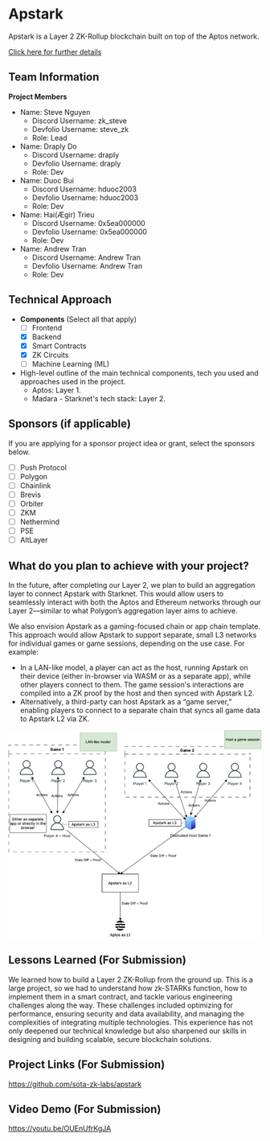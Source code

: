 # Apstark

Apstark is a Layer 2 ZK-Rollup blockchain built on top of the Aptos network.

[Click here for further details](https://github.com/sota-zk-labs/apstark)

## Team Information

**Project Members**

- Name: Steve Nguyen
    - Discord Username: zk_steve
    - Devfolio Username: steve_zk
    - Role: Lead
- Name: Draply Do
    - Discord Username: draply
    - Devfolio Username: draply
    - Role: Dev
- Name: Duoc Bui
    - Discord Username: hduoc2003
    - Devfolio Username: hduoc2003
    - Role: Dev
- Name: Hai(Ægir) Trieu
    - Discord Username: 0x5ea000000
    - Devfolio Username: 0x5ea000000
    - Role: Dev
- Name: Andrew Tran
    - Discord Username: Andrew Tran
    - Devfolio Username: Andrew Tran
    - Role: Dev

## Technical Approach

- **Components** (Select all that apply)
    - [ ] Frontend
    - [x] Backend
    - [x] Smart Contracts
    - [x] ZK Circuits
    - [ ] Machine Learning (ML)

- High-level outline of the main technical components, tech you used and approaches used in the project.
    - Aptos: Layer 1.
    - Madara - Starknet's tech stack: Layer 2.

## Sponsors (if applicable)

If you are applying for a sponsor project idea or grant, select the sponsors below.

- [ ] Push Protocol
- [ ] Polygon
- [ ] Chainlink
- [ ] Brevis
- [ ] Orbiter
- [ ] ZKM
- [ ] Nethermind
- [ ] PSE
- [ ] AltLayer

## What do you plan to achieve with your project?

In the future, after completing our Layer 2, we plan to build an aggregation layer to connect Apstark with Starknet. This would allow
users to seamlessly interact with both the Aptos and Ethereum networks through our Layer 2—similar to what Polygon’s aggregation layer
aims to achieve.

We also envision Apstark as a gaming-focused chain or app chain template. This approach would allow Apstark to support separate, small
L3 networks for individual games or game sessions, depending on the use case. For example:

- In a LAN-like model, a player can act as the host, running Apstark on their device (either in-browser via WASM or as a separate app),
  while other players connect to them. The game session's interactions are compiled into a ZK proof by the host and then synced with
  Apstark L2.
- Alternatively, a third-party can host Apstark as a “game server,” enabling players to connect to a separate chain that syncs all game
  data to Apstark L2 via ZK.

![future_game_chain.png](future_game_chain.png)

## Lessons Learned (For Submission)

We learned how to build a Layer 2 ZK-Rollup from the ground up. This is a large project, so we had to understand how zk-STARKs
function, how to implement them in a smart contract, and tackle various engineering challenges along the way. These challenges included
optimizing for performance, ensuring security and data availability, and managing the complexities of integrating multiple
technologies. This experience has not only deepened our technical knowledge but also sharpened our skills in designing and building
scalable, secure blockchain solutions.

## Project Links (For Submission)

https://github.com/sota-zk-labs/apstark

## Video Demo (For Submission)

https://youtu.be/OUEnUfrKgJA